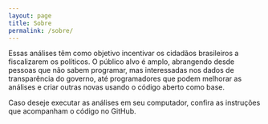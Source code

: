 ```yaml
---
layout: page
title: Sobre
permalink: /sobre/
---
```


Essas análises têm como objetivo incentivar os cidadãos brasileiros a
fiscalizarem os políticos. O público alvo é amplo, abrangendo desde pessoas
que não sabem programar, mas interessadas nos dados de transparência do governo,
até programadores que podem melhorar as análises e criar outras novas usando
o código aberto como base.

Caso deseje executar as análises em seu computador, confira as instruções que
acompanham o código no GitHub.
